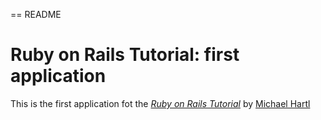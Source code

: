 == README

# Ruby on Rails Tutorial: first application

This is the first application fot the
[*Ruby on Rails Tutorial*](http://railstutorial.org/)
by [Michael Hartl](http://michaelhartl.com/)

